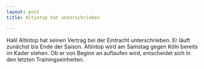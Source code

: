 ```yaml
---
layout: post
title: Altintop hat unterschrieben

---
```


Halil Altintop hat seinen Vertrag bei der Eintracht unterschrieben. Er läuft zunächst bis Ende der Saison. Altintop wird am Samstag gegen Köln bereits im Kader stehen. Ob er von Beginn an auflaufen wird, entscheidet sich in den letzten Trainingseinheiten.


